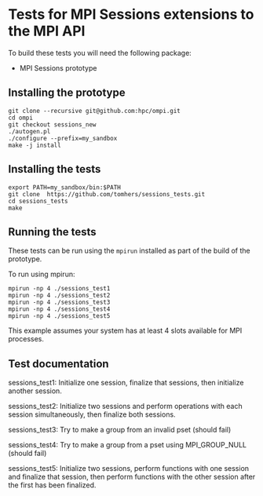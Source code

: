 # Tests for MPI Sessions extensions to the MPI API

To build these tests you will need the following package:

- MPI Sessions prototype

## Installing the prototype

```
git clone --recursive git@github.com:hpc/ompi.git
cd ompi
git checkout sessions_new
./autogen.pl
./configure --prefix=my_sandbox 
make -j install
```

## Installing the tests

```
export PATH=my_sandbox/bin:$PATH
git clone  https://github.com/tomhers/sessions_tests.git
cd sessions_tests
make
```

## Running the tests

These tests can be run using the ```mpirun``` installed as part of the build of the
prototype.

To run using mpirun:

```
mpirun -np 4 ./sessions_test1
mpirun -np 4 ./sessions_test2
mpirun -np 4 ./sessions_test3
mpirun -np 4 ./sessions_test4
mpirun -np 4 ./sessions_test5

```

This example assumes your system has at least 4 slots available for MPI processes.

## Test documentation

sessions_test1: Initialize one session, finalize that sessions, then initialize another session.

sessions_test2: Initialize two sessions and perform operations with each session simultaneously, then finalize both sessions.

sessions_test3: Try to make a group from an invalid pset (should fail)

sessions_test4: Try to make a group from a pset using MPI_GROUP_NULL (should fail)

sessions_test5: Initialize two sessions, perform functions with one session and finalize that session, then perform functions with the other session after the first has been finalized. 


